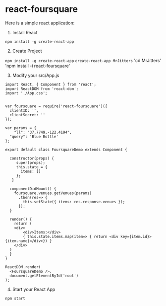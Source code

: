 # react-foursquare

Here is a simple react application:

1. Install React

`npm install -g create-react-app`

2. Create Project

`npm install -g create-react-app`
`create-react-app MrJitters`
'cd MrJitters'
'npm install -i react-foursquare'

3. Modify your src/App.js

```
import React, { Component } from 'react';
import ReactDOM from 'react-dom';
import './App.css';


var foursquare = require('react-foursquare')({
  clientID: '',
  clientSecret: ''  
});

var params = {
	"ll": "37.7749,-122.4194",
  "query": 'Blue Bottle'
};

export default class FoursquareDemo extends Component {

  constructor(props) {
     super(props);
     this.state = {
       items: []
     };
   }

  componentDidMount() {    
    foursquare.venues.getVenues(params)
      .then(res=> {
        this.setState({ items: res.response.venues });
      });
  }

  render() {
    return (
    <div>
        <div>Items:</div>
        { this.state.items.map(item=> { return <div key={item.id}>{item.name}</div>}) }
    </div>
  )
  }
}

ReactDOM.render(
  <FoursquareDemo />,
  document.getElementById('root')
);

```

4. Start your React App

`npm start`
